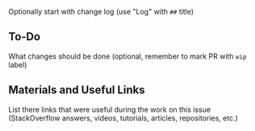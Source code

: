 Optionally start with change log (use "Log" with `##` title)

## To-Do

What changes should be done (optional, remember to mark PR with `wip` label)

## Materials and Useful Links

List there links that were useful during the work on this issue (StackOverflow answers, videos, tutorials, articles, repositories, etc.)
